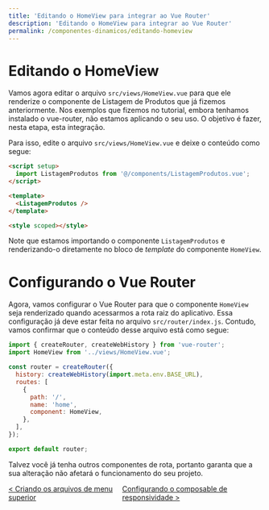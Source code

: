 ```yaml
---
title: 'Editando o HomeView para integrar ao Vue Router'
description: 'Editando o HomeView para integrar ao Vue Router'
permalink: /componentes-dinamicos/editando-homeview
---
```


# Editando o HomeView

Vamos agora editar o arquivo `src/views/HomeView.vue` para que ele renderize o componente de Listagem de Produtos que já fizemos anteriormente. Nos exemplos que fizemos no tutorial, embora tenhamos instalado o vue-router, não estamos aplicando o seu uso. O objetivo é fazer, nesta etapa, esta integração.

Para isso, edite o arquivo `src/views/HomeView.vue` e deixe o conteúdo como segue:

```html
<script setup>
  import ListagemProdutos from '@/components/ListagemProdutos.vue';
</script>

<template>
  <ListagemProdutos />
</template>

<style scoped></style>
```

Note que estamos importando o componente `ListagemProdutos` e renderizando-o diretamente no bloco de _template_ do componente `HomeView`.

# Configurando o Vue Router

Agora, vamos configurar o Vue Router para que o componente `HomeView` seja renderizado quando acessarmos a rota raiz do aplicativo. Essa configuração já deve estar feita no arquivo `src/router/index.js`. Contudo, vamos confirmar que o conteúdo desse arquivo está como segue:

```js
import { createRouter, createWebHistory } from 'vue-router';
import HomeView from '../views/HomeView.vue';

const router = createRouter({
  history: createWebHistory(import.meta.env.BASE_URL),
  routes: [
    {
      path: '/',
      name: 'home',
      component: HomeView,
    },
  ],
});

export default router;
```

Talvez você já tenha outros componentes de rota, portanto garanta que a sua alteração não afetará o funcionamento do seu projeto.

<span style="display: flex; justify-content: space-between;"><span>[&lt; Criando os arquivos de menu superior](criando-arquivos-menu-superior.html 'Voltar')</span> <span>[Configurando o composable de responsividade &gt;](configurando-composable-responsividade.html 'Próximo')</span></span>
